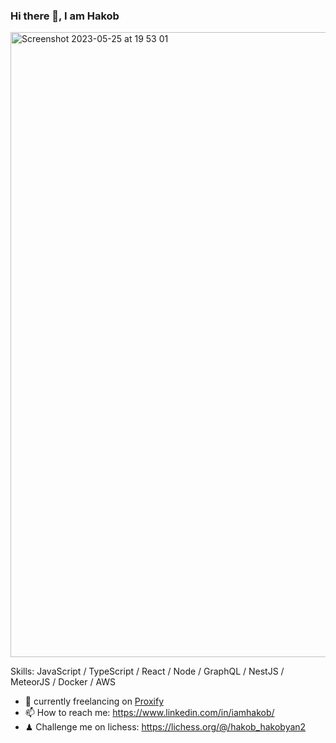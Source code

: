 ### Hi there 👋, I am Hakob


<img width="1000" alt="Screenshot 2023-05-25 at 19 53 01" src="https://github.com/iamhakob/iamhakob/assets/38080008/b94b00ca-b521-4fee-99a8-835bd2498c95">

Skills: JavaScript / TypeScript / React / Node / GraphQL / NestJS / MeteorJS / Docker / AWS

- 🔭 currently freelancing on [Proxify](https://app.proxify.io/)
- 📫 How to reach me: https://www.linkedin.com/in/iamhakob/
- ♟ Challenge me on lichess: https://lichess.org/@/hakob_hakobyan2
